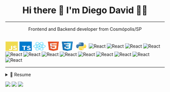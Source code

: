 <h1 align='center'>
 Hi there 👋 I'm Diego David 👨‍💻
</h1>
<hr />
<p align='center'>
  Frontend and Backend developer from Cosmópolis/SP
</p>
<div style="display: inline_block"><br>
  <img align="center" alt="Js" height="30" width="40" src="https://raw.githubusercontent.com/devicons/devicon/master/icons/javascript/javascript-plain.svg">
  <img align="center" alt="Ts" height="30" width="40" src="https://raw.githubusercontent.com/devicons/devicon/master/icons/typescript/typescript-plain.svg">
  <img align="center" alt="React" height="30" width="40" src="https://raw.githubusercontent.com/devicons/devicon/master/icons/react/react-original.svg">
  <img align="center" alt="HTML" height="30" width="40" src="https://raw.githubusercontent.com/devicons/devicon/master/icons/html5/html5-original.svg">
  <img align="center" alt="CSS" height="30" width="40" src="https://raw.githubusercontent.com/devicons/devicon/master/icons/css3/css3-original.svg">
  <img align="center" alt="Python" height="30" width="40" src="https://raw.githubusercontent.com/devicons/devicon/master/icons/python/python-original.svg">
  <img align="center" alt="React" height="30" src="https://img.shields.io/badge/JavaScript-323330?style=for-the-badge&logo=javascript&logoColor=F7DF1E">
  <img align="center" alt="React" height="30" src="https://img.shields.io/badge/TypeScript-007ACC?style=for-the-badge&logo=typescript&logoColor=white">
  <img align="center" alt="React" height="30" src="https://img.shields.io/badge/React-20232A?style=for-the-badge&logo=react&logoColor=61DAFB">
  <img align="center" alt="React" height="30" src="https://img.shields.io/badge/Redux-593D88?style=for-the-badge&logo=redux&logoColor=white">
  <img align="center" alt="React" height="30" src="https://img.shields.io/badge/React_Router-CA4245?style=for-the-badge&logo=react-router&logoColor=white">
  <img align="center" alt="React" height="30" src="https://img.shields.io/badge/Vue.js-35495E?style=for-the-badge&logo=vue.js&logoColor=4FC08D">
  <img align="center" alt="React" height="30" src="https://img.shields.io/badge/Node.js-43853D?style=for-the-badge&logo=node.js&logoColor=white">
  <img align="center" alt="React" height="30" src="https://img.shields.io/badge/Express.js-404D59?style=for-the-badge">
  <img align="center" alt="React" height="30" src="https://img.shields.io/badge/CSS3-1572B6?style=for-the-badge&logo=css3&logoColor=white">
  <img align="center" alt="React" height="30" src="https://img.shields.io/badge/HTML5-E34F26?style=for-the-badge&logo=html5&logoColor=white">
  <img align="center" alt="React" height="30" src="https://img.shields.io/badge/Sass-CC6699?style=for-the-badge&logo=sass&logoColor=white">
  <img align="center" alt="React" height="30" src="https://img.shields.io/badge/styled--components-DB7093?style=for-the-badge&logo=styled-components&logoColor=white">
  <img align="center" alt="React" height="30" src="https://img.shields.io/badge/Made%20for-VSCode-1f425f.svg">
 
</div>

<hr />
<details>
  <summary>📃 Resume</summary>


## Education

- 📖 **Science of Computer**\
📆 2014 - 2018\
📍 **Anhanguera Educacional** - Limeira, Brazil

## Experience

<img align="right" src="https://img.shields.io/badge/JavaScript-323330?style=for-the-badge&logo=javascript&logoColor=F7DF1E" />
<img align="right" src="https://img.shields.io/badge/TypeScript-007ACC?style=for-the-badge&logo=typescript&logoColor=white" />
<img align="right" src="https://img.shields.io/badge/Node.js-43853D?style=for-the-badge&logo=node.js&logoColor=white" />
<img align="right" src="https://img.shields.io/badge/React-20232A?style=for-the-badge&logo=react&logoColor=61DAFB" />
<img align="right" src="https://img.shields.io/badge/Redux-593D88?style=for-the-badge&logo=redux&logoColor=white" />
<img align="right" src="https://img.shields.io/badge/MySQL-00000F?style=for-the-badge&logo=mysql&logoColor=white" />

- 👨‍💻 **Software Engenieer**\
📆 oct/2019 - fev/2022\
📍 **NetPos** - São Paulo/SP, Brazil
  
<img align="right" src="https://img.shields.io/badge/PHP-777BB4?style=for-the-badge&logo=php&logoColor=white" />
<img align="right" src="https://img.shields.io/badge/JavaScript-F7DF1E?style=for-the-badge&logo=javascript&logoColor=black" />
<img align="right" src="https://img.shields.io/badge/Vue.js-35495E?style=for-the-badge&logo=vue.js&logoColor=4FC08D" />
<img align="right" src="https://img.shields.io/badge/Laravel-FF2D20?style=for-the-badge&logo=laravel&logoColor=white" />
<img align="right" src="https://img.shields.io/badge/PostgreSQL-316192?style=for-the-badge&logo=postgresql&logoColor=white" />

- 👨‍💻 **PHP Developer**\
📆 april/2019 - out/2019\
📍 **TECNOSWEB** - São Leopoldo/RS, Brazil
</details>
 
<p align='center'>
  <div> 
    <a href = "mailto:contatorafaballerini@gmail.com"><img src="https://img.shields.io/badge/-Gmail-%23333?style=for-the-badge&logo=gmail&logoColor=white" target="_blank"></a>
    <a href = "https://api.whatsapp.com/send?phone=5519996622234"><img src="https://img.shields.io/badge/WhatsApp-25D366?style=for-the-badge&logo=whatsapp&logoColor=white" target="_blank"></a>
    <a href="https://www.linkedin.com/in/rafaella-ballerini-45875016a" target="_blank"><img src="https://img.shields.io/badge/-LinkedIn-%230077B5?style=for-the-badge&logo=linkedin&logoColor=white" target="_blank"></a> 
  </div>
</p>
<!--
**diegozelao/diegozelao** is a ✨ _special_ ✨ repository because its `README.md` (this file) appears on your GitHub profile.

Here are some ideas to get you started:

- 🔭 I’m currently working on ...
- 🌱 I’m currently learning ...
- 👯 I’m looking to collaborate on ...
- 🤔 I’m looking for help with ...
- 💬 Ask me about ...
- 📫 How to reach me: ...
- 😄 Pronouns: ...
- ⚡ Fun fact: ...
-->
